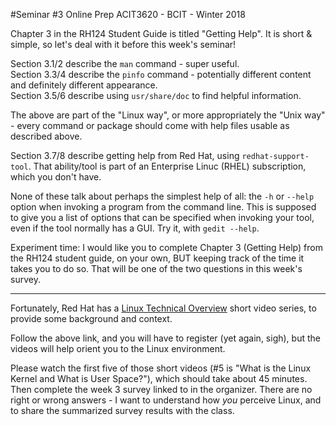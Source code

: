 #Seminar #3 Online Prep
ACIT3620 - BCIT - Winter 2018

Chapter 3 in the RH124 Student Guide is titled "Getting Help".
It is short & simple, so let's deal with it before this week's seminar!

Section 3.1/2 describe the `man` command - super useful.  
Section 3.3/4 describe the `pinfo` command - potentially different content
and definitely different appearance.  
Section 3.5/6 describe using `usr/share/doc` to find helpful information.  

The above are part of the "Linux way", or more appropriately the "Unix way" -
every command or package should come with help files usable as described
above.

Section 3.7/8 describe getting help from Red Hat, using `redhat-support-tool`.
That ability/tool is part of an Enterprise Linuc (RHEL) subscription, which you
don't have.

None of these talk about perhaps the simplest help of all: the `-h` or `--help`
option when invoking a program from the command line. This is supposed
to give you a list of options that can be specified when invoking your tool,
even if the tool normally has a GUI. Try it, with `gedit --help`.


Experiment time: I would like you to complete Chapter 3 (Getting Help)
from the RH124 student guide, on your own, BUT keeping track of the time
it takes you to do so. That will be one of the two questions in this
week's survey.

---------------------
Fortunately, Red Hat has a [Linux Technical Overview](https://www.redhat.com/en/services/training/rh024-red-hat-linux-technical-overview)
short video series, to provide some background and context.

Follow the above link, and you will have to register (yet again, sigh), but
the videos will help orient you to the Linux environment.

Please watch the first five of those short videos (#5 is "What is the Linux Kernel 
and What is User Space?"), which should take about 45 minutes.
Then complete the week 3 survey linked to in the organizer. 
There are no right or wrong answers -
I want to understand how *you* perceive Linux, and to share the
summarized survey results with the class.
